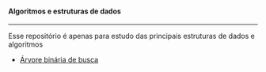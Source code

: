 #### Algoritmos e estruturas de dados

---

Esse repositório é apenas para estudo das principais estruturas de dados e algoritmos

- [Árvore binária de busca](binary-three-search.js)
